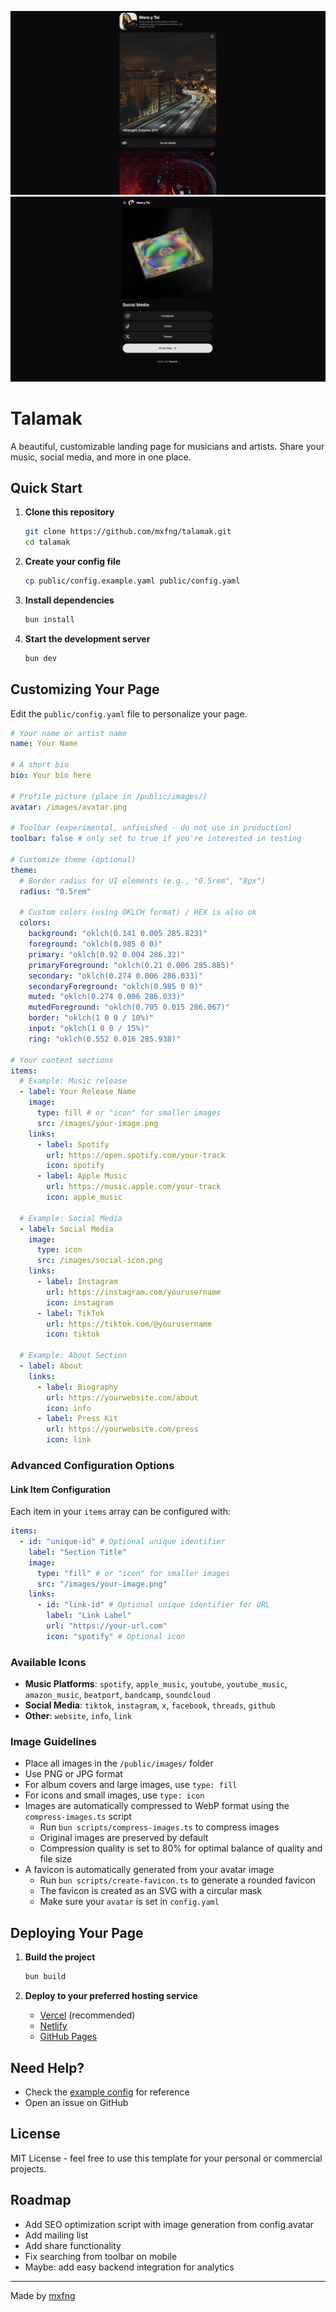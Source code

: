 ![Preview of Talamak landing page](public/preview.webp)
![Preview of Talamak sendoff page](public/preview2.webp)

# Talamak

A beautiful, customizable landing page for musicians and artists. Share your music, social media, and more in one place.

## Quick Start

1. **Clone this repository**

   ```bash
   git clone https://github.com/mxfng/talamak.git
   cd talamak
   ```

2. **Create your config file**

   ```bash
   cp public/config.example.yaml public/config.yaml
   ```

3. **Install dependencies**

   ```bash
   bun install
   ```

4. **Start the development server**
   ```bash
   bun dev
   ```

## Customizing Your Page

Edit the `public/config.yaml` file to personalize your page.

```yaml
# Your name or artist name
name: Your Name

# A short bio
bio: Your bio here

# Profile picture (place in /public/images/)
avatar: /images/avatar.png

# Toolbar (experimental, unfinished - do not use in production)
toolbar: false # only set to true if you're interested in testing

# Customize theme (optional)
theme:
  # Border radius for UI elements (e.g., "0.5rem", "8px")
  radius: "0.5rem"

  # Custom colors (using OKLCH format) / HEX is also ok
  colors:
    background: "oklch(0.141 0.005 285.823)"
    foreground: "oklch(0.985 0 0)"
    primary: "oklch(0.92 0.004 286.32)"
    primaryForeground: "oklch(0.21 0.006 285.885)"
    secondary: "oklch(0.274 0.006 286.033)"
    secondaryForeground: "oklch(0.985 0 0)"
    muted: "oklch(0.274 0.006 286.033)"
    mutedForeground: "oklch(0.705 0.015 286.067)"
    border: "oklch(1 0 0 / 10%)"
    input: "oklch(1 0 0 / 15%)"
    ring: "oklch(0.552 0.016 285.938)"

# Your content sections
items:
  # Example: Music release
  - label: Your Release Name
    image:
      type: fill # or "icon" for smaller images
      src: /images/your-image.png
    links:
      - label: Spotify
        url: https://open.spotify.com/your-track
        icon: spotify
      - label: Apple Music
        url: https://music.apple.com/your-track
        icon: apple_music

  # Example: Social Media
  - label: Social Media
    image:
      type: icon
      src: /images/social-icon.png
    links:
      - label: Instagram
        url: https://instagram.com/yourusername
        icon: instagram
      - label: TikTok
        url: https://tiktok.com/@yourusername
        icon: tiktok

  # Example: About Section
  - label: About
    links:
      - label: Biography
        url: https://yourwebsite.com/about
        icon: info
      - label: Press Kit
        url: https://yourwebsite.com/press
        icon: link
```

### Advanced Configuration Options

#### Link Item Configuration

Each item in your `items` array can be configured with:

```yaml
items:
  - id: "unique-id" # Optional unique identifier
    label: "Section Title"
    image:
      type: "fill" # or "icon" for smaller images
      src: "/images/your-image.png"
    links:
      - id: "link-id" # Optional unique identifier for URL
        label: "Link Label"
        url: "https://your-url.com"
        icon: "spotify" # Optional icon
```

### Available Icons

- **Music Platforms**: `spotify`, `apple_music`, `youtube`, `youtube_music`, `amazon_music`, `beatport`, `bandcamp`, `soundcloud`
- **Social Media**: `tiktok`, `instagram`, `x`, `facebook`, `threads`, `github`
- **Other**: `website`, `info`, `link`

### Image Guidelines

- Place all images in the `/public/images/` folder
- Use PNG or JPG format
- For album covers and large images, use `type: fill`
- For icons and small images, use `type: icon`
- Images are automatically compressed to WebP format using the `compress-images.ts` script
  - Run `bun scripts/compress-images.ts` to compress images
  - Original images are preserved by default
  - Compression quality is set to 80% for optimal balance of quality and file size
- A favicon is automatically generated from your avatar image
  - Run `bun scripts/create-favicon.ts` to generate a rounded favicon
  - The favicon is created as an SVG with a circular mask
  - Make sure your `avatar` is set in `config.yaml`

## Deploying Your Page

1. **Build the project**

   ```bash
   bun build
   ```

2. **Deploy to your preferred hosting service**
   - [Vercel](https://vercel.com) (recommended)
   - [Netlify](https://netlify.com)
   - [GitHub Pages](https://pages.github.com)

## Need Help?

- Check the [example config](public/config.yaml) for reference
- Open an issue on GitHub

## License

MIT License - feel free to use this template for your personal or commercial projects.

## Roadmap

- Add SEO optimization script with image generation from config.avatar
- Add mailing list
- Add share functionality
- Fix searching from toolbar on mobile
- Maybe: add easy backend integration for analytics

---

Made by [mxfng](https://github.com/mxfng)
